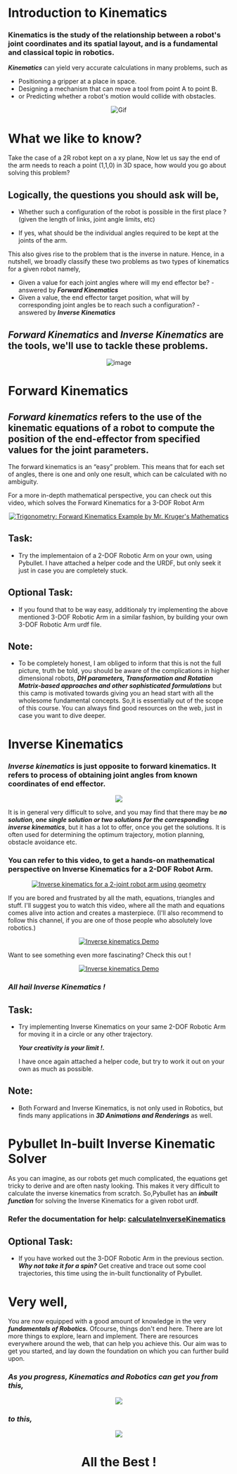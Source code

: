 # Introduction to Kinematics

### Kinematics is the study of the relationship between a robot's joint coordinates and its spatial layout, and is a fundamental and classical topic in robotics. 

***Kinematics*** can yield very accurate calculations in many problems, such as 
* Positioning a gripper at a place in space. 
* Designing a mechanism that can move a tool from point A to point B. 
* or Predicting whether a robot's motion would collide with obstacles.
<div align = "center">
  
  ![Gif](https://d2t1xqejof9utc.cloudfront.net/screenshots/pics/ecb2e695cc6aaa8f1de0fcc5030a6ae6/large.gif)
  
</div>  

# What we like to know?

Take the case of a 2R robot kept on a xy plane, Now let us say the end of the arm needs to reach a point (1,1,0) in 3D space, how would you go about solving this problem?

## Logically, the questions you should ask will be,

* Whether such a configuration of the robot is possible in the first place ?(given the length of links, joint angle limits, etc)

* If yes, what should be the individual angles required to be kept at the joints of the arm.

This also gives rise to the problem that is the inverse in nature. Hence, in a nutshell, we broadly classify these two problems as two types of kinematics for a given robot namely,

* Given a value for each joint angles where will my end effector be? - answered by ***Forward Kinematics***
* Given a value, the end effector target position, what will by corresponding joint angles be to reach such a configuration? - answered by ***Inverse Kinematics***
  
## *Forward Kinematics* and *Inverse Kinematics* are the tools, we'll use to tackle these problems.
<div align = "center">
  
  ![image](https://www.mathworks.com/discovery/inverse-kinematics/_jcr_content/mainParsys/image.adapt.full.medium.jpg/1623833848387.jpg)
  
</div>  

# Forward Kinematics

## ***Forward kinematics*** refers to the use of the kinematic equations of a robot to compute the position of the end-effector from specified values for the joint parameters.

The forward kinematics is an “easy” problem. This means that for each set of angles, there is one and only one result, which can be calculated with no ambiguity.

For a more in-depth mathematical perspective, you can check out this video, which solves the Forward Kinematics for a 3-DOF Robot Arm

<div align = "center">

  [![Trigonometry: Forward Kinematics Example by Mr. Kruger's Mathematics](https://img.youtube.com/vi/NRgNDlVtmz0/0.jpg)](https://www.youtube.com/watch?v=NRgNDlVtmz0)

</div>

## Task:

* Try the implementaion of a 2-DOF Robotic Arm on your own, using Pybullet. I have attached a helper code and the URDF, but only seek it just in case you are completely stuck.

## Optional Task:

* If you found that to be way easy, additionaly try implementing the above mentioned 3-DOF Robotic Arm in a similar fashion, by building your own 3-DOF Robotic Arm urdf file.

## Note:

* To be completely honest, I am obliged to inform that this is not the full picture, truth be told, you should be aware of the complications in higher dimensional robots, ***DH parameters, Transformation and Rotation Matrix-based approaches and other sophisticated formulations*** but this camp is motivated towards giving you an head start with all the wholesome fundamental concepts. So,it is essentially out of the scope of this course. You can always find good resources on the web, just in case you want to dive deeper.

# Inverse Kinematics

### ***Inverse kinematics*** is just opposite to forward kinematics. It refers to process of obtaining joint angles from known coordinates of end effector. 
<div align = "center">
  
  ![](https://gblobscdn.gitbook.com/assets%2F-M94B98WGo5doV6qgu8i%2F-MA1hvnJK_Pp1iSD8owY%2F-MA1xMW9CHZ1IkV1D99S%2FFK.gif?alt=media&token=97ffffa9-4b77-4e1e-9f2b-c1307b5cf78a)

</div>

It is in general very difficult to solve, and you may find that there may be ***no solution, one single solution or two solutions for the corresponding inverse kinematics***, but it has a lot to offer, once you get the solutions. It is often used for determining the optimum trajectory, motion planning, obstacle avoidance etc.

### You can refer to this video, to get a hands-on mathematical perspective on Inverse Kinematics for a 2-DOF Robot Arm.
<div align = "center">
  
   [![Inverse kinematics for a 2-joint robot arm using geometry](https://img.youtube.com/vi/IKOGwoJ2HLk/0.jpg)](https://www.youtube.com/watch?v=IKOGwoJ2HLk)

</div>
If you are bored and frustrated by all the math, equations, triangles and stuff. I'll suggest you to watch this video, where all the math and equations comes alive into action and creates a masterpiece. (I'll also recommend to follow this channel, if you are one of those people who absolutely love robotics.)

<div align = "center">
  
  [![Inverse kinematics Demo](https://img.youtube.com/vi/IN8tjTk8ExI/0.jpg)](https://www.youtube.com/watch?v=IN8tjTk8ExI)

</div>
Want to see something even more fascinating? Check this out !
<div align = "center">

  [![Inverse kinematics Demo](https://img.youtube.com/vi/lv6op2HHIuM/0.jpg)](https://www.youtube.com/watch?v=lv6op2HHIuM)

</div>

### ***All hail Inverse Kinematics !***

## Task:

* Try implementing Inverse Kinematics on your same 2-DOF Robotic Arm for moving it in a circle or any other trajectory. 
  
  ***Your creativity is your limit !.***
  
  I have once again attached a helper code, but try to work it out on your own as much as possible.

## Note:

* Both Forward and Inverse Kinematics, is not only used in Robotics, but finds many applications in ***3D Animations and Renderings*** as well.

# Pybullet In-built Inverse Kinematic Solver

As you can imagine, as our robots get much complicated, the equations get tricky to derive and are often nasty looking. This makes it very difficult to calculate the inverse kinematics from scratch. So,Pybullet has an ***inbuilt function*** for solving the Inverse Kinematics for a given robot urdf.

### Refer the documentation for help: [calculateInverseKinematics](https://docs.google.com/document/d/10sXEhzFRSnvFcl3XxNGhnD4N2SedqwdAvK3dsihxVUA/preview#heading=h.9i02ojf4k3ve)

## Optional Task:

* If you have worked out the 3-DOF Robotic Arm in the previous section. ***Why not take it for a spin?*** Get creative and trace out some cool trajectories, this time using the in-built functionality of Pybullet.

# Very well,

You are now equipped with a good amount of knowledge in the very ***fundamentals of Robotics.*** Ofcourse, things don't end here. There are lot more things to explore, learn and implement. There are resources everywhere around the web, that can help you achieve this. Our aim was to get you started, and lay down the foundation on which you can further build upon. 


### ***As you progress, Kinematics and Robotics can get you from this,***
<div align="center">

  ![](https://s3.amazonaws.com/cgcookie-rails/wp-uploads/2017/05/exercise_07_robot-arm.gif)  
</div>
  
### ***to this,*** 

<div align="center">

  ![](https://hips.hearstapps.com/hmg-prod.s3.amazonaws.com/images/sep-24-2019-11-37-27-1569339480.gif)

# All the Best !






